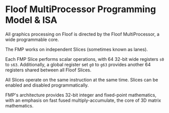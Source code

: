 # Floof MultiProcessor Programming Model & ISA

All graphics processing on Floof is directed by the Floof MultiProcessor, a wide programmable core.

The FMP works on independent Slices (sometimes known as lanes). 

Each FMP Slice performs scalar operations, with 64 32-bit wide registers `s0` to `s63`. Additionally, a global register set `g0` to `g63` provides another 64 registers shared between all Floof Slices. 

All Slices operate on the same instruction at the same time. Slices can be enabled and disabled programmatically.

FMP's architecture provides 32-bit integer and fixed-point mathematics, with an emphasis on fast fused multiply-accumulate, the core of 3D matrix mathematics.